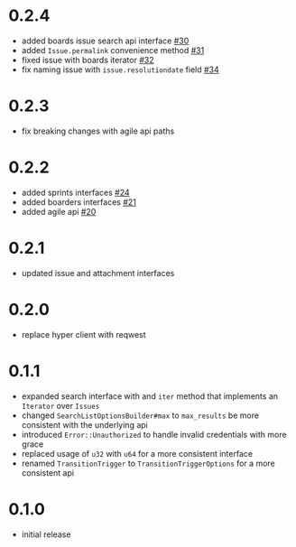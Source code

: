 # 0.2.4

* added boards issue search api interface [#30](https://github.com/softprops/goji/pull/30)
* added `Issue.permalink` convenience method [#31](https://github.com/softprops/goji/pull/31)
* fixed issue with boards iterator [#32](https://github.com/softprops/goji/pull/32)
* fix naming issue with `issue.resolutiondate` field [#34](https://github.com/softprops/goji/pull/34/files)

# 0.2.3

* fix breaking changes with agile api paths

# 0.2.2

* added sprints interfaces [#24](https://github.com/softprops/goji/pull/24)
* added boarders interfaces [#21](https://github.com/softprops/goji/pull/21)
* added agile api [#20](https://github.com/softprops/goji/pull/20)

# 0.2.1

* updated issue and attachment interfaces

# 0.2.0

* replace hyper client with reqwest

# 0.1.1

* expanded search interface with and `iter` method that implements an `Iterator` over `Issues`
* changed `SearchListOptionsBuilder#max` to `max_results` be more consistent with the underlying api
* introduced `Error::Unauthorized` to handle invalid credentials with more grace
* replaced usage of `u32` with `u64` for a more consistent interface
* renamed `TransitionTrigger` to `TransitionTriggerOptions` for a more consistent api

# 0.1.0

* initial release

